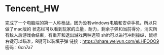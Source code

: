 # Tencent_HW
 
完成了一个电脑端的第一人称枪战，因为没有windows电脑和安卓手机，所以只做了mac版的
状态栏可以看到玩家的血量，耐力，剩余子弹和当前得分，消灭所有敌人后游戏会结束，有重开和退出游戏两种选项
shift可以进行冲刺操纵，鼠标右键可以瞄准，R键可以装填子弹
链接：https://share.weiyun.com/eLHFOOO9 密码：6cn7a7
